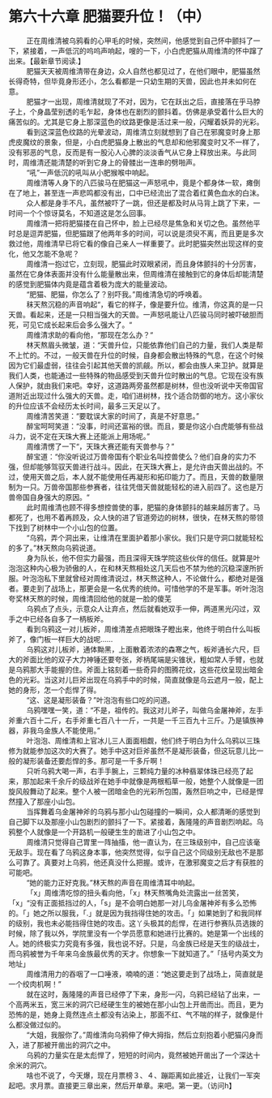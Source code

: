 <h1>第六十六章 肥猫要升位！（中）</h1>
<div id="content">&nbsp&nbsp&nbsp&nbsp&nbsp&nbsp&nbsp&nbsp
 正在周维清被乌鸦看的心甲毛的时候，突然间，他感觉到自己怀中颤抖了一下，紧接着，一声低沉的呜呜声响起，嗖的一下，小白虎肥猫从周维清的怀中蹿了出来。【最新章节阅读.】
 <br/>&nbsp&nbsp&nbsp&nbsp&nbsp&nbsp&nbsp&nbsp
 肥猫天天被周维清带在身边，众人自然也都见过了，在他们眼中，肥猫虽然长得奇特，但毕竟身形还小，怎么看都是一只幼生期的天兽，因此也并未如何在意。
 <br/>&nbsp&nbsp&nbsp&nbsp&nbsp&nbsp&nbsp&nbsp
 肥猫才一出现，周维清就现了不对，因为，它在跃出之后，直接落在乎马脖子上，个身晶莹别透的毛乍起，身体也在剧烈的颤抖着。仿佛是承受着什么巨大的痛苦似的。尤其是它身上那深蓝色的纹路更像是活过来一般，闪耀着妖异的光彩。
 <br/>&nbsp&nbsp&nbsp&nbsp&nbsp&nbsp&nbsp&nbsp
 看到这深蓝色纹路的光晕波动，周维清立刻就想到了自己在邪魔变时身上那虎皮魔纹的景象，但是，小白虎肥猫身上散出的气息却和他邪魔变时又不一样了，没有邪恶的气息，反而是有一股沁人心脾的淡淡香气从它身上释放出来。与此同时，周维清还能清楚的听到它身上的骨髅出一连串的劈啪声。
 <br/>&nbsp&nbsp&nbsp&nbsp&nbsp&nbsp&nbsp&nbsp
 “吼”一声低沉的吼叫从小肥猴喉中响起。
 <br/>&nbsp&nbsp&nbsp&nbsp&nbsp&nbsp&nbsp&nbsp
 周维清等人身下的八匹骏马在肥猫这一声怒吼中，竟是个都身体一软，瘫倒在了地上，甚至连一声悲鸣都没有出，口中已经流出了混合着红黄色血水的白沫。
 <br/>&nbsp&nbsp&nbsp&nbsp&nbsp&nbsp&nbsp&nbsp
 众人都是身手不凡，虽然被吓了一跳，但还是都及时从马背上跳了下来，一时间一个个惊讶莫名，不知道这是怎么回事。
 <br/>&nbsp&nbsp&nbsp&nbsp&nbsp&nbsp&nbsp&nbsp
 周维清一把将肥猫搂在自己怀中，脸上已经尽是焦急和关切之色。虽然他平时总是逗弄肥猫，但肥猫跟了他两年多的时间，可以说是须臾不离，而且更是多次救过他，周维清早已将它看的像自己亲人一样重要了。此时肥猫突然出现这样的变化，他又怎能不急呢？
 <br/>&nbsp&nbsp&nbsp&nbsp&nbsp&nbsp&nbsp&nbsp
 周维清一抱过它，立刻现，肥猫此时双眼紧闭，而且身体颤抖的十分厉害，虽然在它身体表面并没有什么能量散出来，但周维清在接触到它的身体后却能清楚的感觉到肥猫体内竟是蕴含着极为庞大的能量波动。
 <br/>&nbsp&nbsp&nbsp&nbsp&nbsp&nbsp&nbsp&nbsp
 “肥猫、肥猫，你怎么了？别吓我。”周维清急切的呼唤着。
 <br/>&nbsp&nbsp&nbsp&nbsp&nbsp&nbsp&nbsp&nbsp
 秣天熬沉稳的声音响起“，看它的样子，像是要升位。维清，你这真的是一只天兽。看起来，还是一只相当强大的天兽。一声怒吼能让八匹骏马同时被吓破胆而死，可见它成长起来后会多么强大了。“
 <br/>&nbsp&nbsp&nbsp&nbsp&nbsp&nbsp&nbsp&nbsp
 周维清求助的看向他，“那现在怎么办？“
 <br/>&nbsp&nbsp&nbsp&nbsp&nbsp&nbsp&nbsp&nbsp
 林天熬眉头微皱，道：“天兽升位，只能依靠他们自己的力量，我们人类是帮不上忙的。不过，一般天兽在升位的时候，自身都会散出特殊的气息，在这个时候因为它们最虚弱，往往会引起其他天兽的凯觎。所以，都会由族人来卫护。就算是我们人类，也能通过一些特殊的物品感受到天兽升位时散出的气息。它现在没有族人保护，就由我们来吧。幸好，这道路两旁虽然都是树林，但也没听说中天帝国官道附近出现过什么强大的天兽。走，咱们进树林，找个适合防御的地方。这小家伙的升位应该不会经历太长时间，最多三天足以了。
 <br/>&nbsp&nbsp&nbsp&nbsp&nbsp&nbsp&nbsp&nbsp
 周维清苦笑道：“要耽误大家的时间了，真是不好意思。”
 <br/>&nbsp&nbsp&nbsp&nbsp&nbsp&nbsp&nbsp&nbsp
 醉宝呵呵笑道：“没事，时间还富裕的很。而且，要是你这小白虎能够有些战斗力，说不定在天珠大赛上还能派上用场呢。”
 <br/>&nbsp&nbsp&nbsp&nbsp&nbsp&nbsp&nbsp&nbsp
 周维清愣了一下“，天珠大赛还能有天兽参与？”
 <br/>&nbsp&nbsp&nbsp&nbsp&nbsp&nbsp&nbsp&nbsp
 醉宝道：“你没听说过万兽帝国有个职业名叫控兽使么？他们自身的实力不强，但却能够驾驭天兽进行战斗。因此，在天珠大赛上，是允许由天兽出战的。不过，使用天兽之后，本人就不能使用任再凝形和拓印能力了。而且，天兽的数量限制为一只。万兽帝国那些参赛者，往往凭借天兽就能轻松的进入前四了。这也是万兽帝国自身强大的原因。“
 <br/>&nbsp&nbsp&nbsp&nbsp&nbsp&nbsp&nbsp&nbsp
 此时周维清也顾不得多想控兽使的事，肥猫的身体颤抖的越来越厉害了。马都死了，也用不着再顾及，众人快的进了官道旁边的树林，很快，在林天熬的带领下找到了树林中一个小山包的位置。
 <br/>&nbsp&nbsp&nbsp&nbsp&nbsp&nbsp&nbsp&nbsp
 “乌鸦，弄个洞出来，让维清在里面护着那小家伙。我们只是守洞口就能轻松的多了。”林天熬向乌鸦说道。
 <br/>&nbsp&nbsp&nbsp&nbsp&nbsp&nbsp&nbsp&nbsp
 身为队长，他不但实力最强，而且深得天珠学院这些伙伴的信任。就算是叶泡泡这种内心极为骄傲的人，在和林天熬相处这几天后也不禁为他的沉稳深邃所折服。叶泡泡私下里就曾经对周维清说过，林天熬这种人，不论做什么，都绝对是强者。要走到了战场上，那更会是一名优秀的统帅。可惜他学的不是军事。听叶泡泡夸奖林天熬的时候，周维清回给他的就是一脸的傻芜
 <br/>&nbsp&nbsp&nbsp&nbsp&nbsp&nbsp&nbsp&nbsp
 乌鸦点了点头，示意众人让弃点，然后就看她双手一伸，两道黑光闪过，双手之中已经各自多了一柄板斧。
 <br/>&nbsp&nbsp&nbsp&nbsp&nbsp&nbsp&nbsp&nbsp
 看到乌鸦这一对儿板斧，周维清差点把眼珠子瞪出来，他终于明白什么叫板斧了，像门板一样巨大的战呢……
 <br/>&nbsp&nbsp&nbsp&nbsp&nbsp&nbsp&nbsp&nbsp
 乌鸦这对儿板斧，通体黝黑，上面散着浓浓的森寒之气，板斧通长六尺，巨大的斧面比他的双子大力神锤还要夸张，斧柄尾端是尖锥状，粗如常人手臂，也就是乌鸦那大手能握的住。斧面上铭刻着一些奇异的图腾花纹，这些花纹呈现出暗金色的光彩。当这对儿巨斧出现在乌鸦手中的时候，简直就像是乌云遮月一般，配上她的身形，怎一个彪悍了得。
 <br/>&nbsp&nbsp&nbsp&nbsp&nbsp&nbsp&nbsp&nbsp
 “这、这是凝形装备？”叶泡泡有些口吃的问道。
 <br/>&nbsp&nbsp&nbsp&nbsp&nbsp&nbsp&nbsp&nbsp
 乌鸦嘿嘿一笑，道：“不是，祖传的。我这对儿斧子，叫做乌金屠神斧，左手斧重六百十二斤，右手斧重七百八十一斤，一共是一千三百九十三斤。乃是镇族神器，非我乌金族人不能使用。”
 <br/>&nbsp&nbsp&nbsp&nbsp&nbsp&nbsp&nbsp&nbsp
 叶泡泡、周维清和上官冰儿三人面面相觑，他们终于明白为什么乌鸦以三珠修为就能参加这次的大赛了。她手中这对巨斧虽然不是凝形装备，但这玩意儿比一般的凝形装备还要彪悍的多。那可是一千多斤啊！
 <br/>&nbsp&nbsp&nbsp&nbsp&nbsp&nbsp&nbsp&nbsp
 只听乌鸦大喝一声，右手手腕上，三颗纯力量的冰种翡翠体珠已经亮了起来，那加起来千余斤的级战斧在她手中就像是两根稻草一般，她整个人就像是一团旋风般舞动了起来。整个人被一团暗金色的光彩所包围，轰然巨响之中，已经是悍然撞入了那座小山包。
 <br/>&nbsp&nbsp&nbsp&nbsp&nbsp&nbsp&nbsp&nbsp
 当挥舞着乌金屠神斧的乌鸦与那小山包碰撞的一瞬间，众人都清晰的感觉到自己脚下以及那座小山包剧烈的颤抖了一下。紧接着，轰隆隆的声音剧烈响起。乌鸦整个人就像是一个开路机一般硬生生的凿进了小山包之中。
 <br/>&nbsp&nbsp&nbsp&nbsp&nbsp&nbsp&nbsp&nbsp
 周维清只觉得自己胃里一阵抽搐，他一直认为，在三珠级别中，自己应该毫无敌手。现在看了乌鸦这身本事，他突然觉得，似乎自己这个同级别无敌也不是那么可靠了。真要对上乌鸦，他还真没什么把握。或许，在激邪魔变之后才有获胜的可能吧。
 <br/>&nbsp&nbsp&nbsp&nbsp&nbsp&nbsp&nbsp&nbsp
 “她的能力正好克我。”林天熬的声音在周维清耳中响起。
 <br/>&nbsp&nbsp&nbsp&nbsp&nbsp&nbsp&nbsp&nbsp
 「x」周维清吃惊的扭头看向他，「x」林天熬嘴角处流露出一丝苦笑，「x」“没有正面抵挡过的人，「s」是不会明白她那一对儿乌金屠神斧有多么恐怖的。「」她之所以服我，「.」就是因为我挡得住她的攻击。「」如果她到了和我同样的级别，我也未必能挡得住她的攻击。这丫头极其的彪悍，在进行参赛队员选拨的时候，除了我以外，学院里没有一个学员愿意和她进行比赛的。她是第一个出线的人。她的终极实力究竟有多强，我也说不好。只是，乌金族已经是天生的级战士，而乌鸦被誉为千年来乌金族最优秀的天才。你想象一下就知道了。”「括号内英文为地址」
 <br/>&nbsp&nbsp&nbsp&nbsp&nbsp&nbsp&nbsp&nbsp
 周维清用力的吞咽了一口唾液，喃喃的道：“她这要走到了战场上，简直就是一个绞肉机啊！”
 <br/>&nbsp&nbsp&nbsp&nbsp&nbsp&nbsp&nbsp&nbsp
 就在这时，轰隆隆的声音已经停了下来，身形一闪，乌鸦已经钻了出来，一个高两米五，宽三米的洞穴已经硬生生的被她在那小山包上开凿而出。而且，更为恐怖的是，她身上竟然连点土都没有沾染上，那面不红、气不喘的样子，就像是什么都没做过似的。
 <br/>&nbsp&nbsp&nbsp&nbsp&nbsp&nbsp&nbsp&nbsp
 “大姐，我服你了。”周维清向乌鸦伸了伸大拇指，然后立刻抱着小肥猫闪身而入，进了那被开凿出的洞穴之中。
 <br/>&nbsp&nbsp&nbsp&nbsp&nbsp&nbsp&nbsp&nbsp
 乌鸦的力量实在是太彪悍了，短短的时间内，竟然被她开凿出了一个深达十余米的洞穴。
 <br/>&nbsp&nbsp&nbsp&nbsp&nbsp&nbsp&nbsp&nbsp
 啥也不说了，今天爆，现在月票榜３、４、蹦距离如此接近，让我们一军突起吧。求月票。直接更三章出来，然后开单章。来吧。第一更。（访问h】
 <br/>&nbsp&nbsp&nbsp&nbsp&nbsp&nbsp&nbsp&nbsp
 <br/>&nbsp&nbsp&nbsp&nbsp&nbsp&nbsp&nbsp&nbsp
</div>
